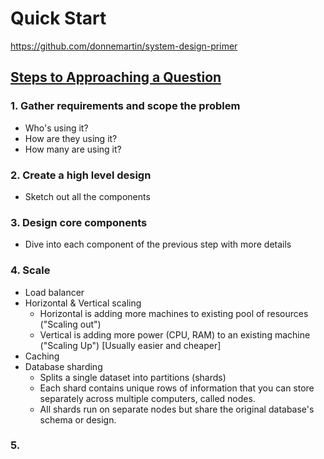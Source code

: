 # Quick Start

https://github.com/donnemartin/system-design-primer

## [Steps to Approaching a Question](https://github.com/donnemartin/system-design-primer#how-to-approach-a-system-design-interview-question)

### 1. Gather requirements and scope the problem
 - Who's using it?
 - How are they using it?
 - How many are using it?

 ### 2. Create a high level design
 - Sketch out all the components

 ### 3. Design core components
 - Dive into each component of the previous step with more details

 ### 4. Scale
 - Load balancer
 - Horizontal & Vertical scaling
   - Horizontal is adding more machines to existing pool of resources ("Scaling out")
   - Vertical is adding more power (CPU, RAM) to an existing machine ("Scaling Up") [Usually easier and cheaper]
- Caching
- Database sharding
  - Splits a single dataset into partitions (shards)
  - Each shard contains unique rows of information that you can store separately across multiple computers, called nodes. 
  - All shards run on separate nodes but share the original database's schema or design.


### 5. 